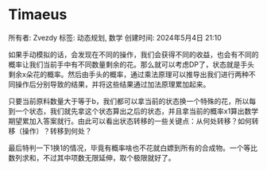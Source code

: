 # Timaeus

所有者: Zvezdy
标签: 动态规划, 数学
创建时间: 2024年5月4日 21:10

如果手动模拟的话，会发现在不同的操作，我们会获得不同的收益，也会有不同的概率让我们当前手中有不同数量剩余的花。那么就可以考虑DP了，状态就是手头剩余x朵花的概率。然后由手头的概率，通过乘法原理可以推导出我们进行两种不同操作后分别导致的结果，并将这些结果通过加法原理累加起来。

只要当前原料数量大于等于b，我们都可以拿当前的状态换一个特殊的花，所以每到一个状态，我们就先拿这个状态算出之后的状态，并且拿当前的概率x1算出数学期望累加入答案就行。由此可以看出状态转移的一些关键点：从何处转移？如何转移（操作）？转移到何处？

最后特判一下1换1的情况，毕竟有概率啥也不花就白嫖到所有的合成物。一个等比数列求和，不过其中项数无限延伸，取个极限就好了。
